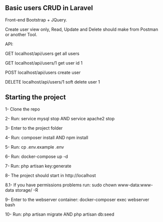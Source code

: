 ## Basic users CRUD in Laravel

Front-end Bootstrap + JQuery.

Create user view only, Read, Update and Delete should make from Postman or another Tool. 

API:

GET localhost/api/users get all users

GET localhost/api/users/1 get user id 1

POST localhost/api/users create user

DELETE localhost/api/users/1 soft delete user 1



## Starting the project

1- Clone the repo

2- Run: service mysql stop AND service apache2 stop

3- Enter to the project folder

4- Run: composer install AND npm install

5- Run:  cp .env.example .env

6- Run: docker-compose up -d

7- Run: php artisan key:generate

8- The project should start in http://localhost

8.1- If you have permissions problems run: sudo chown www-data:www-data storage/ -R

9- Enter to the webserver container: docker-composer exec webserver bash

10- Run: php artisan migrate AND php artisan db:seed
